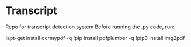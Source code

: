 # Transcript
Repo for transcript detection system
Before running the .py code, run:

!apt-get install ocrmypdf -q
!pip install pdfplumber -q
!pip3 install img2pdf
